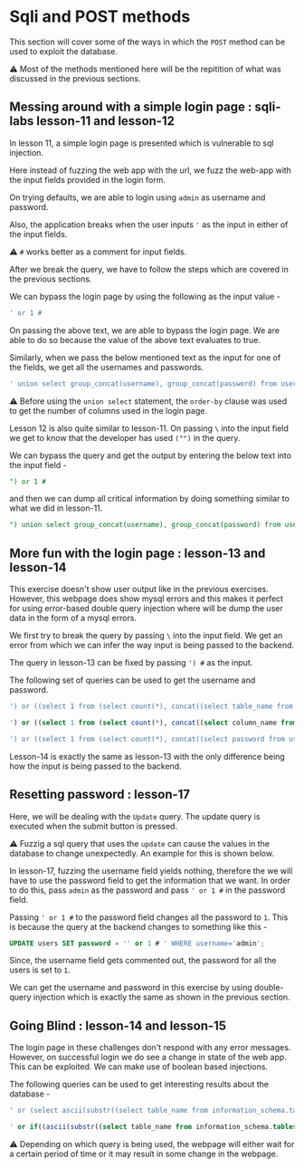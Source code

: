 # Sqli and POST methods 

This section will cover some of the ways in which the ```POST``` method can be used to exploit the database. 

:warning: Most of the methods mentioned here will be the repitition of what was discussed in the previous sections. 

## Messing around with a simple login page : sqli-labs lesson-11 and lesson-12

In lesson 11, a simple login page is presented which is vulnerable to sql injection. 

Here instead of fuzzing the web app with the url, we fuzz the web-app with the input fields provided in the login form. 

On trying defaults, we are able to login using ```admin``` as username and password. 

Also, the application breaks when the user inputs ```'``` as the input in either of the input fields.

:warning: ```#``` works better as a comment for input fields. 

After we break the query, we have to follow the steps which are covered in the previous sections. 

We can bypass the login page by using the following as the input value - 

```sql
' or 1 #
```

On passing the above text, we are able to bypass the login page. We are able to do so because the value of the above text evaluates to true.

Similarly, when we pass the below mentioned text as the input for one of the fields, we get all the usernames and passwords. 

```sql 
' union select group_concat(username), group_concat(password) from users limit 0,1 #
```

:warning: Before using the ```union select``` statement, the ```order-by``` clause was used to get the number of columns used in the login page.

Lesson 12 is also quite similar to lesson-11. On passing ```\``` into the input field we get to know that the developer has used ```("")``` in the query. 


We can bypass the query and get the output by entering the below text into the input field - 

```sql
") or 1 #
```

and then we can dump all critical information by doing something similar to what we did in lesson-11. 

```sql
") union select group_concat(username), group_concat(password) from users limit 0, 1 #
```

## More fun with the login page : lesson-13 and lesson-14

This exercise doesn't show user output like in the previous exercises. However, this webpage does show mysql errors and this makes it perfect for using error-based double query injection where will be dump the user data in the form of a mysql errors. 

We first try to break the query by passing ```\``` into the input field. We get an error from which we can infer the way input is being passed to the backend. 

The query in lesson-13 can be fixed by passing ```') #``` as the input. 

The following set of queries can be used to get the username and password. 

```sql
') or ((select 1 from (select count(*), concat((select table_name from information_schema.tables where table_schema=database() limit 0,1), '::', floor(rand()*2)) as hack from information_schema.tables group by hack) as payload)) #

') or ((select 1 from (select count(*), concat((select column_name from information_schema.columns where table_name='users' limit 0,1), '::', floor(rand()*2)) as hack from information_schema.tables group by hack) as payload)) #

') or ((select 1 from (select count(*), concat((select password from users limit 3,1), '::', floor(rand()*2)) as hack from information_schema.tables group by hack) as payload)) #
```

Lesson-14 is exactly the same as lesson-13 with the only difference being how the input is being passed to the backend. 

## Resetting password : lesson-17

Here, we will be dealing with the ```Update``` query. The update query is executed when the submit button is pressed. 

:warning: Fuzzig a sql query that uses the ```update``` can cause the values in the database to change unexpectedly. An example for this is shown below. 

In lesson-17, fuzzing the username field yields nothing, therefore the we will have to use the password field to get the information that we want. In order to do this, pass ```admin``` as the password and pass ```' or 1 #``` in the password field. 

Passing ```' or 1 #``` to the password field changes all the password to ```1```. This is because the query at the backend changes to something like this - 


```sql 
UPDATE users SET password = '' or 1 # ' WHERE username='admin';
```

Since, the username field gets commented out, the password for all the users is set to ```1```.

We can get the username and password in this exercise by using double-query injection which is exactly the same as shown in the previous section. 

## Going Blind : lesson-14 and lesson-15

The login page in these challenges don't respond with any error messages. However, on successful login we do see a change in state of the web app. This can be exploited. We can make use of boolean based injections.

The following queries can be used to get interesting results about the database - 

```sql
' or (select ascii(substr((select table_name from information_schema.tables where table_schema=database() limit 0, 1), 1, 1)) = 101) #

' or if((ascii(substr((select table_name from information_schema.tables where table_schema=database() limit 0, 1), 1, 1)) = 101), sleep(15), null) #
```

:warning: Depending on which query is being used, the webpage will either wait for a certain period of time or it may result in some change in the webpage. 

